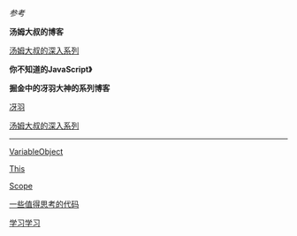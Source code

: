 *参考*

**汤姆大叔的博客**

[汤姆大叔的深入系列](http://www.cnblogs.com/TomXu/archive/2011/12/15/2288411.html)

**你不知道的JavaScript》**

**掘金中的冴羽大神的系列博客**

[冴羽](https://juejin.im/post/59278e312f301e006c2e1510)

[汤姆大叔的深入系列](http://www.cnblogs.com/TomXu/archive/2011/12/15/2288411.html)

--------------------------------------

[VariableObject](./VariableObject.md)

[This](./This.md)

[Scope](./Scope.md)

[一些值得思考的代码](./test.js)

[学习学习](./基础进阶学习/)